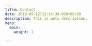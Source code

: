 ```yaml
---
title: Contact
date: 2019-05-12T12:14:34.000+06:00
description: This is meta description.
menu:
  main:
    weight: 1

---
```

